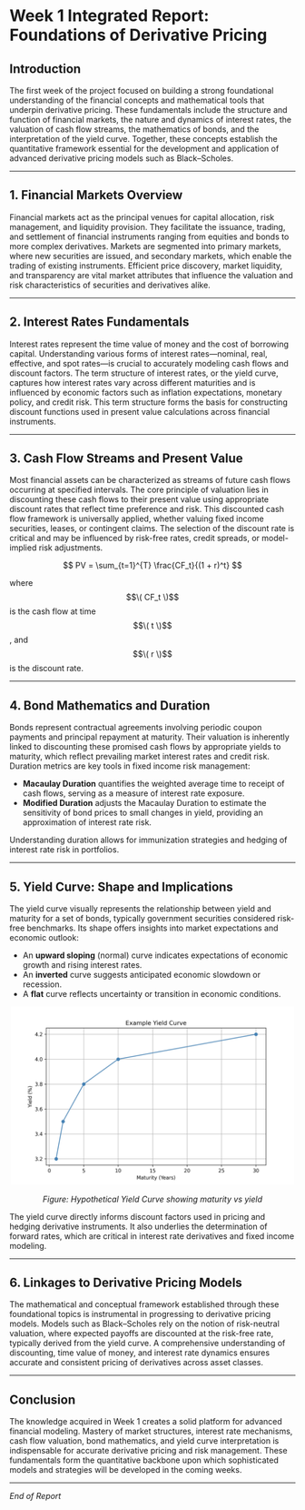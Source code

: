 # Week 1 Integrated Report: Foundations of Derivative Pricing

## Introduction

The first week of the project focused on building a strong foundational understanding of the financial concepts and mathematical tools that underpin derivative pricing. These fundamentals include the structure and function of financial markets, the nature and dynamics of interest rates, the valuation of cash flow streams, the mathematics of bonds, and the interpretation of the yield curve. Together, these concepts establish the quantitative framework essential for the development and application of advanced derivative pricing models such as Black–Scholes.

---

## 1. Financial Markets Overview

Financial markets act as the principal venues for capital allocation, risk management, and liquidity provision. They facilitate the issuance, trading, and settlement of financial instruments ranging from equities and bonds to more complex derivatives. Markets are segmented into primary markets, where new securities are issued, and secondary markets, which enable the trading of existing instruments. Efficient price discovery, market liquidity, and transparency are vital market attributes that influence the valuation and risk characteristics of securities and derivatives alike.

---

## 2. Interest Rates Fundamentals

Interest rates represent the time value of money and the cost of borrowing capital. Understanding various forms of interest rates—nominal, real, effective, and spot rates—is crucial to accurately modeling cash flows and discount factors. The term structure of interest rates, or the yield curve, captures how interest rates vary across different maturities and is influenced by economic factors such as inflation expectations, monetary policy, and credit risk. This term structure forms the basis for constructing discount functions used in present value calculations across financial instruments.

---

## 3. Cash Flow Streams and Present Value

Most financial assets can be characterized as streams of future cash flows occurring at specified intervals. The core principle of valuation lies in discounting these cash flows to their present value using appropriate discount rates that reflect time preference and risk. This discounted cash flow framework is universally applied, whether valuing fixed income securities, leases, or contingent claims. The selection of the discount rate is critical and may be influenced by risk-free rates, credit spreads, or model-implied risk adjustments.

$$
PV = \sum_{t=1}^{T} \frac{CF_t}{(1 + r)^t}
$$

where $$\( CF_t \)$$ is the cash flow at time $$\( t \)$$, and $$\( r \)$$ is the discount rate.

---

## 4. Bond Mathematics and Duration

Bonds represent contractual agreements involving periodic coupon payments and principal repayment at maturity. Their valuation is inherently linked to discounting these promised cash flows by appropriate yields to maturity, which reflect prevailing market interest rates and credit risk. Duration metrics are key tools in fixed income risk management:

- **Macaulay Duration** quantifies the weighted average time to receipt of cash flows, serving as a measure of interest rate exposure.
- **Modified Duration** adjusts the Macaulay Duration to estimate the sensitivity of bond prices to small changes in yield, providing an approximation of interest rate risk.

Understanding duration allows for immunization strategies and hedging of interest rate risk in portfolios.

---

## 5. Yield Curve: Shape and Implications

The yield curve visually represents the relationship between yield and maturity for a set of bonds, typically government securities considered risk-free benchmarks. Its shape offers insights into market expectations and economic outlook:

- An **upward sloping** (normal) curve indicates expectations of economic growth and rising interest rates.
- An **inverted** curve suggests anticipated economic slowdown or recession.
- A **flat** curve reflects uncertainty or transition in economic conditions.

<p align="center">
  <img src="./assets/yield_curve.png" alt="Yield Curve" width="500"/>
</p>
<p align="center"><i>Figure: Hypothetical Yield Curve showing maturity vs yield</i></p>


The yield curve directly informs discount factors used in pricing and hedging derivative instruments. It also underlies the determination of forward rates, which are critical in interest rate derivatives and fixed income modeling.

---

## 6. Linkages to Derivative Pricing Models

The mathematical and conceptual framework established through these foundational topics is instrumental in progressing to derivative pricing models. Models such as Black–Scholes rely on the notion of risk-neutral valuation, where expected payoffs are discounted at the risk-free rate, typically derived from the yield curve. A comprehensive understanding of discounting, time value of money, and interest rate dynamics ensures accurate and consistent pricing of derivatives across asset classes.

---

## Conclusion

The knowledge acquired in Week 1 creates a solid platform for advanced financial modeling. Mastery of market structures, interest rate mechanisms, cash flow valuation, bond mathematics, and yield curve interpretation is indispensable for accurate derivative pricing and risk management. These fundamentals form the quantitative backbone upon which sophisticated models and strategies will be developed in the coming weeks.

---

*End of Report*
